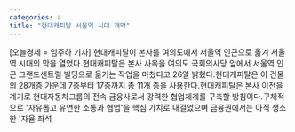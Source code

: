 ```yaml
---
categories: a
title: "현대캐피탈 서울역 시대 개막"
---
```

[오늘경제 = 임주하 기자] 현대캐피탈이 본사를 여의도에서 서울역 인근으로 옮겨 서울역 시대의 막을 열었다.현대캐피탈은 본사 사옥을 여의도 국회의사당 앞에서 서울역 인근 그랜드센트럴 빌딩으로 옮기는 작업을 마쳤다고 26일 밝혔다.현대캐피탈은 이 건물의 28개층 가운데 7층부터 17층까지 총 11개 층을 사용한다.현대캐피탈은 본사 이전을 계기로 현대자동차그룹의 전속 금융사로서 강력한 협업체계를 구축할 방침이다.구체적으로 &#39;자유롭고 유연한 소통과 협업&#39;을 핵심 가치로 내걸었으며 금융권에서는 아직 생소한 &#39;자율 좌석